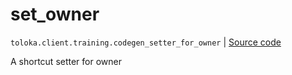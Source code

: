 # set_owner
`toloka.client.training.codegen_setter_for_owner` | [Source code](https://github.com/Toloka/toloka-kit/blob/v1.2.1/src/client/training.py#L0)

A shortcut setter for owner

